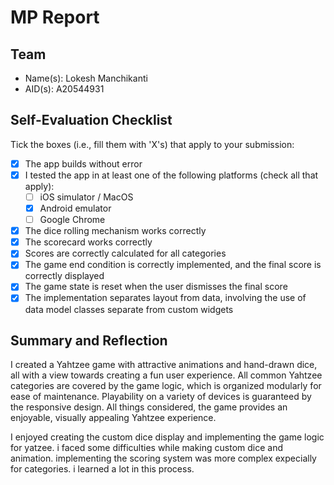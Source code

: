 # MP Report

## Team

- Name(s): Lokesh Manchikanti
- AID(s): A20544931

## Self-Evaluation Checklist

Tick the boxes (i.e., fill them with 'X's) that apply to your submission:

- [x] The app builds without error
- [x] I tested the app in at least one of the following platforms (check all that apply):
  - [ ] iOS simulator / MacOS
  - [x] Android emulator
  - [ ] Google Chrome
- [x] The dice rolling mechanism works correctly
- [x] The scorecard works correctly
- [x] Scores are correctly calculated for all categories
- [x] The game end condition is correctly implemented, and the final score is correctly displayed
- [x] The game state is reset when the user dismisses the final score
- [x] The implementation separates layout from data, involving the use of data model classes separate from custom widgets

## Summary and Reflection

I created a Yahtzee game with attractive animations and hand-drawn dice, all with a view towards creating a fun user experience. All common Yahtzee categories are covered by the game logic, which is organized modularly for ease of maintenance. Playability on a variety of devices is guaranteed by the responsive design. All things considered, the game provides an enjoyable, visually appealing Yahtzee experience.

I enjoyed creating the custom dice display and implementing the game logic for yatzee. i faced some difficulties while making custom dice and animation. implementing the scoring system was more complex expecially for categories. i learned a lot in this process.
